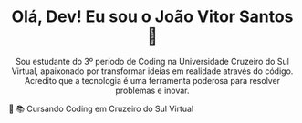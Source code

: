 <!--
**johnsans04/johnsans04** is a ✨ _special_ ✨ repository because its `README.md` (this file) appears on your GitHub profile.

Here are some ideas to get you started:

- 🔭 I’m currently working on ...
- 🌱 I’m currently learning ...
- 👯 I’m looking to collaborate on ...
- 🤔 I’m looking for help with ...
- 💬 Ask me about ...
- 📫 How to reach me: ...
- 😄 Pronouns: ...
- ⚡ Fun fact: ...
-->
<div align="center">
  <h1 align="center">Olá, Dev! Eu sou o João Vitor Santos 👋</h1>
  <p align="center">
    Sou estudante do 3º período de Coding na Universidade Cruzeiro do Sul Virtual, apaixonado por transformar ideias em realidade através do código.
    Acredito que a tecnologia é uma ferramenta poderosa para resolver problemas e inovar.
  </p>
</div>

🚀 
📚 Cursando Coding em Cruzeiro do Sul Virtual
